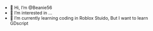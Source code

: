 - 👋 Hi, I’m @Beanie56
- 👀 I’m interested in ...
- 🌱 I’m currently learning coding in Roblox Stuido, But I want to learn GDscript
